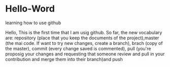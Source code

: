 # Hello-Word
learning how to use github

Hello, This is the first time that I am usig github. So far, the new vocabulary are: repository (place that you keep the documents of the project),master (the mai code. If want to try new changes, create a branch), brach (copy of the master), commit (every change saved is commented), pull (you're proposig your changes and requesting that someone review and pull in your contribution and merge them into their branch)and push
